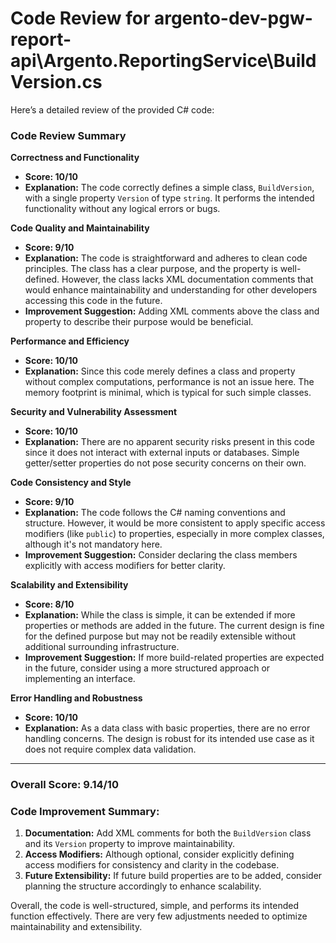 # Code Review for argento-dev-pgw-report-api\Argento.ReportingService\BuildVersion.cs

Here’s a detailed review of the provided C# code:

### Code Review Summary

**Correctness and Functionality**
- **Score: 10/10**
- **Explanation:** The code correctly defines a simple class, `BuildVersion`, with a single property `Version` of type `string`. It performs the intended functionality without any logical errors or bugs.

**Code Quality and Maintainability**
- **Score: 9/10**
- **Explanation:** The code is straightforward and adheres to clean code principles. The class has a clear purpose, and the property is well-defined. However, the class lacks XML documentation comments that would enhance maintainability and understanding for other developers accessing this code in the future.
- **Improvement Suggestion:** Adding XML comments above the class and property to describe their purpose would be beneficial.

**Performance and Efficiency**
- **Score: 10/10**
- **Explanation:** Since this code merely defines a class and property without complex computations, performance is not an issue here. The memory footprint is minimal, which is typical for such simple classes.

**Security and Vulnerability Assessment**
- **Score: 10/10**
- **Explanation:** There are no apparent security risks present in this code since it does not interact with external inputs or databases. Simple getter/setter properties do not pose security concerns on their own.

**Code Consistency and Style**
- **Score: 9/10**
- **Explanation:** The code follows the C# naming conventions and structure. However, it would be more consistent to apply specific access modifiers (like `public`) to properties, especially in more complex classes, although it's not mandatory here.
- **Improvement Suggestion:** Consider declaring the class members explicitly with access modifiers for better clarity.

**Scalability and Extensibility**
- **Score: 8/10**
- **Explanation:** While the class is simple, it can be extended if more properties or methods are added in the future. The current design is fine for the defined purpose but may not be readily extensible without additional surrounding infrastructure.
- **Improvement Suggestion:** If more build-related properties are expected in the future, consider using a more structured approach or implementing an interface.

**Error Handling and Robustness**
- **Score: 10/10**
- **Explanation:** As a data class with basic properties, there are no error handling concerns. The design is robust for its intended use case as it does not require complex data validation.

---

### Overall Score: 9.14/10

### Code Improvement Summary:
1. **Documentation:** Add XML comments for both the `BuildVersion` class and its `Version` property to improve maintainability.
2. **Access Modifiers:** Although optional, consider explicitly defining access modifiers for consistency and clarity in the codebase.
3. **Future Extensibility:** If future build properties are to be added, consider planning the structure accordingly to enhance scalability.

Overall, the code is well-structured, simple, and performs its intended function effectively. There are very few adjustments needed to optimize maintainability and extensibility.